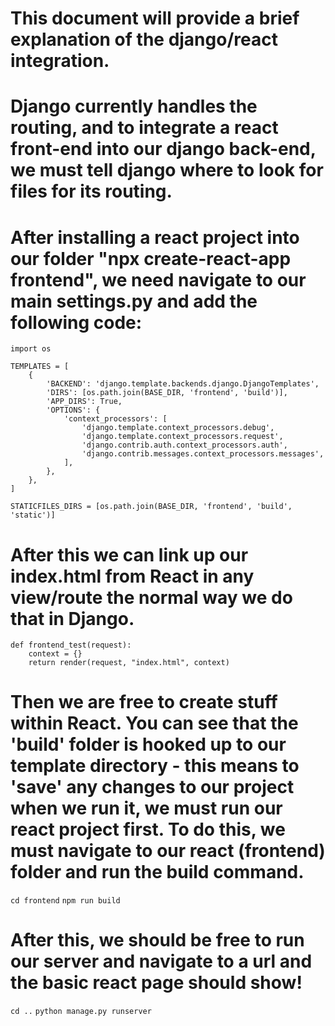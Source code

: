 # This document will provide a brief explanation of the django/react integration.

# Django currently handles the routing, and to integrate a react front-end into our django back-end, we must tell django where to look for files for its routing.

# After installing a react project into our folder "npx create-react-app frontend", we need navigate to our main settings.py and add the following code:

```import os```

```
TEMPLATES = [
    {
        'BACKEND': 'django.template.backends.django.DjangoTemplates',
        'DIRS': [os.path.join(BASE_DIR, 'frontend', 'build')],
        'APP_DIRS': True,
        'OPTIONS': {
            'context_processors': [
                'django.template.context_processors.debug',
                'django.template.context_processors.request',
                'django.contrib.auth.context_processors.auth',
                'django.contrib.messages.context_processors.messages',
            ],
        },
    },
]
```

```STATICFILES_DIRS = [os.path.join(BASE_DIR, 'frontend', 'build', 'static')]```

# After this we can link up our index.html from React in any view/route the normal way we do that in Django.

```
def frontend_test(request):
    context = {}
    return render(request, "index.html", context)
```

# Then we are free to create stuff within React. You can see that the 'build' folder is hooked up to our template directory - this means to 'save' any changes to our project when we run it, we must run our react project first. To do this, we must navigate to our react (frontend) folder and run the build command.

```cd frontend```
```npm run build```

# After this, we should be free to run our server and navigate to a url and the basic react page should show!

```cd ..```
```python manage.py runserver```